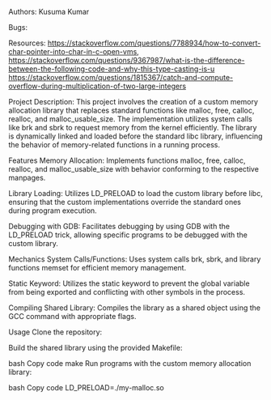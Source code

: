 Authors: Kusuma Kumar

Bugs: 

Resources: https://stackoverflow.com/questions/7788934/how-to-convert-char-pointer-into-char-in-c-open-vms, https://stackoverflow.com/questions/9367987/what-is-the-difference-between-the-following-code-and-why-this-type-casting-is-u
https://stackoverflow.com/questions/1815367/catch-and-compute-overflow-during-multiplication-of-two-large-integers

Project Description:
This project involves the creation of a custom memory allocation library that replaces standard functions like malloc, free, calloc, realloc, and malloc_usable_size. The implementation utilizes system calls like brk and sbrk to request memory from the kernel efficiently. The library is dynamically linked and loaded before the standard libc library, influencing the behavior of memory-related functions in a running process.

Features
Memory Allocation: Implements functions malloc, free, calloc, realloc, and malloc_usable_size with behavior conforming to the respective manpages.

Library Loading: Utilizes LD_PRELOAD to load the custom library before libc, ensuring that the custom implementations override the standard ones during program execution.

Debugging with GDB: Facilitates debugging by using GDB with the LD_PRELOAD trick, allowing specific programs to be debugged with the custom library.

Mechanics
System Calls/Functions: Uses system calls brk, sbrk, and library functions memset for efficient memory management.

Static Keyword: Utilizes the static keyword to prevent the global variable from being exported and conflicting with other symbols in the process.

Compiling Shared Library: Compiles the library as a shared object using the GCC command with appropriate flags.

Usage
Clone the repository:

Build the shared library using the provided Makefile:

bash
Copy code
make
Run programs with the custom memory allocation library:

bash
Copy code
LD_PRELOAD=./my-malloc.so <program>